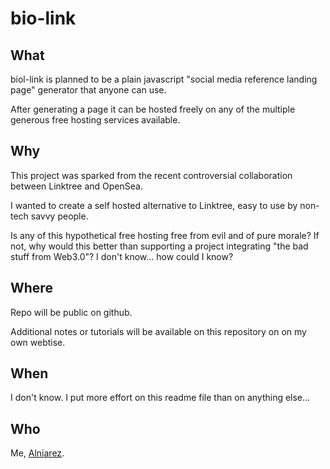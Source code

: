 # bio-link

## What

biol-link is planned to be a plain javascript "social media reference landing page" generator that anyone can use.

After generating a page it can be hosted freely on any of the multiple generous free hosting services available.

## Why

This project was sparked from the recent controversial collaboration between Linktree and OpenSea.

I wanted to create a self hosted alternative to Linktree, easy to use by non-tech savvy people.

Is any of this hypothetical free hosting free from evil and of pure morale? If not, why would this better than supporting a project integrating "the bad stuff from Web3.0"? I don't know... how could I know? 

## Where

Repo will be public on github.

Additional notes or tutorials will be available on this repository on on my own webtise.

## When

I don't know. I put more effort on this readme file than on anything else...

## Who
Me, [Alniarez](https://github.com/Alniarez).
